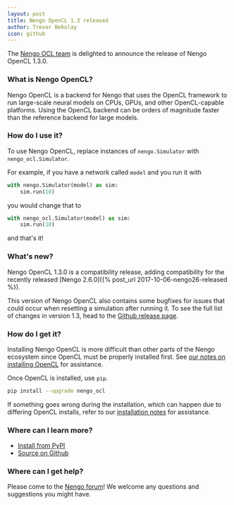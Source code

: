 ```yaml
---
layout: post
title: Nengo OpenCL 1.3 released
author: Trevor Bekolay
icon: github
---
```


The [Nengo OCL team](https://github.com/nengo/nengo_ocl/blob/master/CONTRIBUTORS.rst)
is delighted to announce the release of Nengo OpenCL 1.3.0.

### What is Nengo OpenCL?

Nengo OpenCL is a backend for Nengo that uses
the OpenCL framework to run large-scale neural models
on CPUs, GPUs, and other OpenCL-capable platforms.
Using the OpenCL backend can be orders of magnitude faster
than the reference backend for large models.

### How do I use it?

To use Nengo OpenCL, replace instances of `nengo.Simulator`
with `nengo_ocl.Simulator`.

For example, if you have a network called `model`
and you run it with

```python
with nengo.Simulator(model) as sim:
    sim.run(10)
```

you would change that to

```python
with nengo_ocl.Simulator(model) as sim:
    sim.run(10)
```

and that's it!

### What's new?

Nengo OpenCL 1.3.0 is a compatibility release,
adding compatibility for
the recently released
[Nengo 2.6.0]({% post_url 2017-10-06-nengo26-released %}).

This version of Nengo OpenCL also contains
some bugfixes for issues that could occur
when resetting a simulation after running it.
To see the full list of changes in version 1.3,
head to the
[Github release page](https://github.com/nengo/nengo_ocl/releases/tag/v1.3.0).

### How do I get it?

Installing Nengo OpenCL is more difficult than
other parts of the Nengo ecosystem since
OpenCL must be properly installed first.
See [our notes on installing OpenCL](https://github.com/nengo/nengo_ocl/blob/master/README.rst#installing-opencl)
for assistance.

Once OpenCL is installed, use `pip`.

```bash
pip install --upgrade nengo_ocl
```

If something goes wrong during the installation,
which can happen due to differing OpenCL installs,
refer to our [installation notes](https://github.com/nengo/nengo_ocl/blob/master/README.rst#dependencies-and-installation)
for assistance.

### Where can I learn more?

- [Install from PyPI](https://pypi.python.org/pypi/nengo_ocl)
- [Source on Github](https://github.com/nengo/nengo_ocl)

### Where can I get help?

Please come to the [Nengo forum](https://forum.nengo.ai/c/backends)!
We welcome any questions and suggestions you might have.
